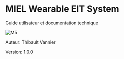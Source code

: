# MIEL Wearable EIT System

Guide utilisateur et documentation technique

<img src="merge M5 v9 - Copie (2).png" alt="M5" position="center"/>
<procedure title="Informations">
    <p>Auteur: Thibault Vannier</p>
    <p>Version: 1.0.0</p>
</procedure>

